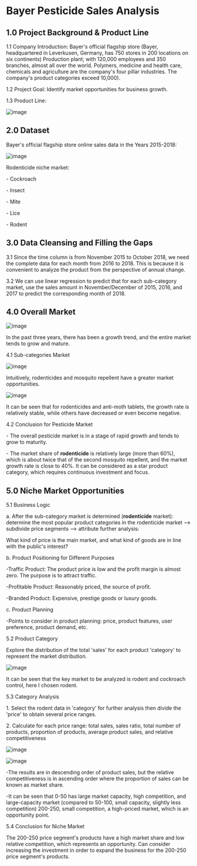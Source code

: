 # Bayer Pesticide Sales Analysis

## 1.0 Project Background & Product Line
1.1 Company Introduction: Bayer's official flagship store (Bayer, headquartered in Leverkusen, Germany, has 750 stores in 200 locations on six continents)
Production plant; with 120,000 employees and 350 branches, almost all over the world. Polymers, medicine and health care, chemicals and agriculture are the company's four pillar industries. The company's product categories exceed 10,000).<p>
1.2 Project Goal: Identify market opportunities for business growth.<p>
1.3 Product Line:<p>
![image](https://user-images.githubusercontent.com/24800888/176578273-bb788168-6d98-458d-aa1b-c4132dabb7e6.png)

## 2.0 Dataset
Bayer's official flagship store online sales data in the Years 2015-2018:<p>
![image](https://user-images.githubusercontent.com/24800888/176578397-4faf7401-365e-4352-af41-9ea35e5ad381.png)
<p>
Rodenticide niche market:<p>
- Cockroach<p>
- Insect<p>
- Mite<p>
- Lice<p>
- Rodent

## 3.0 Data Cleansing and Filling the Gaps
3.1 Since the time column is from November 2015 to October 2018, we need the complete data for each month from 2016 to 2018.
This is because it is convenient to analyze the product from the perspective of annual change.<p>
3.2 We can use linear regression to predict that for each sub-category market, use the sales amount in November/December of 2015, 2016, and 2017 to predict the corresponding month of 2018.

## 4.0 Overall Market
![image](https://user-images.githubusercontent.com/24800888/176580799-1d93ae52-b096-4532-9642-ebcb77d4a7dc.png)
<p>In the past three years, there has been a growth trend, and the entire market tends to grow and mature. <p>
4.1 Sub-categories Market

![image](https://user-images.githubusercontent.com/24800888/176581616-b03ebff1-1140-4da6-8bd5-f4bb7eb92b14.png)
<p>Intuitively, rodenticides and mosquito repellent have a greater market opportunities.

![image](https://user-images.githubusercontent.com/24800888/176582442-5a2f9ba1-afac-46b0-a995-4d330812ebdd.png)
<p>It can be seen that for rodenticides and anti-moth tablets, the growth rate is relatively stable, while others have decreased or even become negative.<p>
4.2 Conclusion for Pesticide Market<p>
- The overall pesticide market is in a stage of rapid growth and tends to grow to maturity.<p>
- The market share of <b>rodenticide</b> is relatively large (more than 60%), which is about twice that of the second mosquito repellent, and the market growth rate is close to 40%. It can be considered as a star product category, which requires continuous investment and focus.

## 5.0 Niche Market Opportunities
5.1 Business Logic <p>
a. After the sub-category market is determined (<b>rodenticide</b> market): determine the most popular product categories in the rodenticide market –> subdivide price segments –> attribute further analysis:<p>
What kind of price is the main market, and what kind of goods are in line with the public's interest?<p>
b. Product Positioning for Different Purposes<p>
-Traffic Product: The product price is low and the profit margin is almost zero. The purpose is to attract traffic.<p>
-Profitable Product: Reasonably priced, the source of profit.<p>
-Branded Product: Expensive, prestige goods or luxury goods.<p>
c. Product Planning<p>
-Points to consider in product planning: price, product features, user preference, product demand, etc.<p>
5.2 Product Category <p>
Explore the distribution of the total 'sales' for each product 'category' to represent the market distribution.<p>
![image](https://user-images.githubusercontent.com/24800888/176633495-1f44aaee-cb35-4a52-94c9-7e7603b49731.png)
<p>It can be seen that the key market to be analyzed is rodent and cockroach control, here I chosen rodent.<p>
5.3 Category Analysis <p>
1. Select the rodent data in 'category' for further analysis then divide the 'price' to obtain several price ranges.<p>
2. Calculate for each price range: total sales, sales ratio, total number of products, proportion of products, average product sales, and relative competitiveness</p>

![image](https://user-images.githubusercontent.com/24800888/176637358-af916c37-0b64-4d0c-b215-5ed109a243e9.png)

![image](https://user-images.githubusercontent.com/24800888/176637473-174e3938-3f1d-4e76-a335-e2b1269f9e5c.png)

-The results are in descending order of product sales, but the relative competitiveness is in ascending order where the proportion of sales can be known as market share.<p>
-It can be seen that 0-50 has large market capacity, high competition, and large-capacity market (compared to 50-100, small capacity, slightly less competition) 200-250, small competition, a high-priced market, which is an opportunity point.<p>
5.4 Conclusion for Niche Market<p>
The 200-250 price segment's products have a high market share and low relative competition, which represents an opportunity. Can consider increasing the investment in order to expand the business for the 200-250 price segment's products.
